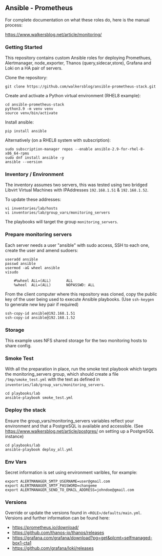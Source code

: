 ## Ansible - Prometheus 

For complete documentation on what these roles do, here is the manual process:

https://www.walkersblog.net/article/monitoring/ 

### Getting Started

This repository contains custom Ansible roles for deploying Promethues, Alertmanager, node_exporter, Thanos (query,sidecar,store), Grafana and Loki on a HA pair of servers.

Clone the repository:

```
git clone https://github.com/walkersblog/ansible-prometheus-stack.git
```

Create and activate a Python virtual environment (RHEL8 example):

```
cd ansible-prometheus-stack
python3.9 -m venv venv
source venv/bin/activate
```

Install ansible:

```
pip install ansible
```

Alternatively (on a RHEL8 system with subscription):

```
sudo subscription-manager repos --enable ansible-2.9-for-rhel-8-x86_64-rpms
sudo dnf install ansible -y
ansible --version
```

### Inventory / Environment

The inventory assumes two servers, this was tested using two bridged Libvirt Virtual Machines with IPAddresses `192.168.1.51` & `192.168.1.52`.

To update these addresses:

```
vi inventories/lab/hosts
vi inventories/lab/group_vars/monitoring_servers
```

The playbooks will target the group `monitoring_servers`.

### Prepare monitoring servers

Each server needs a user "ansible" with sudo access, SSH to each one, create the user and amend sudoers:

```
useradd ansible
passwd ansible
usermod -aG wheel ansible
visudo

    #%wheel ALL=(ALL)       ALL
    %wheel  ALL=(ALL)       NOPASSWD: ALL
```

From the client computer where this repository was cloned, copy the public key of the user being used to execute Ansible playbooks. (Use `ssh-keygen` to generate new key pair if required)

```
ssh-copy-id ansible@192.168.1.51
ssh-copy-id ansible@192.168.1.52
```

### Storage

This example uses NFS shared storage for the two monitoring hosts to share config.

### Smoke Test

With all the preparation in place, run the smoke test playbook which targets the monitoring_servers group, which should create a file `/tmp/smoke_test.yml` with the text as defined in `inventories/lab/group_vars/monitoring_servers`.

```
cd playbooks/lab
ansible-playbook smoke_test.yml 
```

### Deploy the stack

Ensure the group_vars/monitoring_servers variables reflect your environment and that a PostgreSQL is available and accessible. (See https://www.walkersblog.net/article/postgres/ on setting up a PostgreSQL instance)

```
cd playbooks/lab
ansible-playbook deploy_all.yml 
```

### Env Vars

Secret information is set using environment varibles, for example:

```
export ALERTMANAGER_SMTP_USERNAME=user@gmail.com
export ALERTMANAGER_SMTP_PASSWORD=changeme
export ALERTMANAGER_SEND_TO_EMAIL_ADDRESS=johndoe@gmail.com
```

### Versions

Override or update the versions found in `<ROLE>/defaults/main.yml`. 
Versions and further information can be found here:

* https://prometheus.io/download/
* https://github.com/thanos-io/thanos/releases
* https://grafana.com/grafana/download?pg=get&plcmt=selfmanaged-box1-cta1
* https://github.com/grafana/loki/releases
